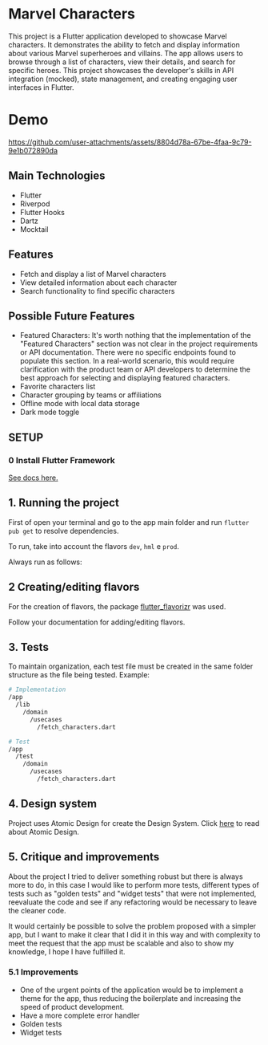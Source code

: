# Marvel Characters

This project is a Flutter application developed to showcase Marvel characters. It demonstrates the ability to fetch and display information about various Marvel superheroes and villains. The app allows users to browse through a list of characters, view their details, and search for specific heroes. This project showcases the developer's skills in API integration (mocked), state management, and creating engaging user interfaces in Flutter.

# Demo
https://github.com/user-attachments/assets/8804d78a-67be-4faa-9c79-9e1b072890da

## Main Technologies
- Flutter
- Riverpod
- Flutter Hooks
- Dartz
- Mocktail

## Features
- Fetch and display a list of Marvel characters
- View detailed information about each character
- Search functionality to find specific characters

## Possible Future Features
- Featured Characters: It's worth nothing that the implementation of the "Featured Characters" section was not clear in the project requirements or API documentation. There were no specific endpoints found to populate this section. In a real-world scenario, this would require clarification with the product team or API developers to determine the best approach for selecting and displaying featured characters.
- Favorite characters list
- Character grouping by teams or affiliations
- Offline mode with local data storage
- Dark mode toggle

## SETUP

### **0 Install Flutter Framework**

[See docs here.](https://docs.flutter.dev/get-started/install)

## **1. Running the project**

First of open your terminal and go to the app main folder and run `flutter pub get` to resolve dependencies.

To run, take into account the flavors `dev`, `hml` e `prod`.  

Always run as follows:  

## **2 Creating/editing flavors**

For the creation of flavors, the package [flutter_flavorizr](https://github.com/AngeloAvv/flutter_flavorizr) was used.

Follow your documentation for adding/editing flavors.


## **3. Tests**

To maintain organization, each test file must be created in the same folder structure as the file being tested. Example:

```bash
# Implementation
/app
  /lib
    /domain
      /usecases
        /fetch_characters.dart

# Test
/app
  /test
    /domain
      /usecases
        /fetch_characters.dart
```


## **4. Design system**

Project uses Atomic Design for create the Design System. Click [here](https://bradfrost.com/blog/post/atomic-web-design/) to read about Atomic Design.

## **5. Critique and improvements**

About the project I tried to deliver something robust but there is always more to do, in this case I would like to perform more tests, different types of tests such as "golden tests" and "widget tests" that were not implemented, reevaluate the code and see if any refactoring would be necessary to leave the cleaner code.

It would certainly be possible to solve the problem proposed with a simpler app, but I want to make it clear that I did it in this way and with complexity to meet the request that the app must be scalable and also to show my knowledge, I hope I have fulfilled it.

### **5.1 Improvements**

- One of the urgent points of the application would be to implement a theme for the app, thus reducing the boilerplate and increasing the speed of product development.
- Have a more complete error handler
- Golden tests
- Widget tests
